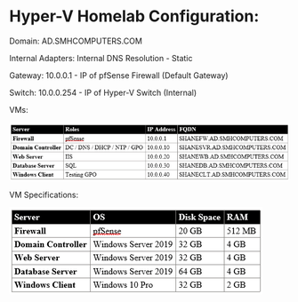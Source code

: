 # Hyper-V Homelab Configuration:

Domain: AD.SMHCOMPUTERS.COM

Internal Adapters: Internal DNS Resolution - Static

Gateway: 10.0.0.1 - IP of pfSense Firewall (Default Gateway)

Switch: 10.0.0.254 - IP of Hyper-V Switch (Internal)

VMs:

![Alt text](image-1.png)

VM Specifications:

![Alt text](image.png)